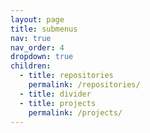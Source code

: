 ```yaml
---
layout: page
title: submenus
nav: true
nav_order: 4
dropdown: true
children:
  - title: repositories
    permalink: /repositories/
  - title: divider
  - title: projects
    permalink: /projects/
---
```

